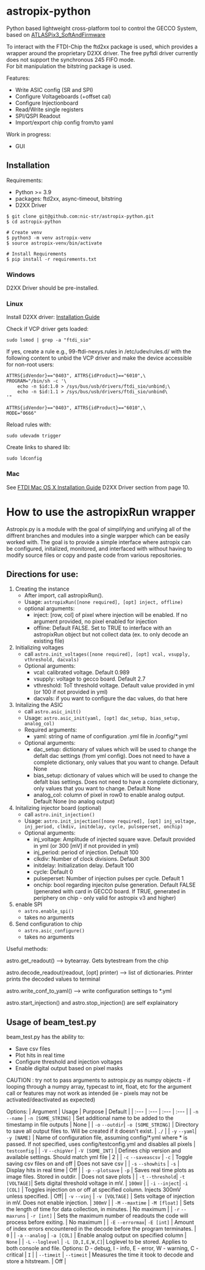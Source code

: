 # astropix-python

Python based lightweight cross-platform tool to control the GECCO System, based on [ATLASPix3_SoftAndFirmware](https://git.scc.kit.edu/jl1038/atlaspix3)

To interact with the FTDI-Chip the ftd2xx package is used, which provides a wrapper around the proprietary D2XX driver.
The free pyftdi driver currently does not support the synchronous 245 FIFO mode.  
For bit manipulation the bitstring package is used.

Features:
* Write ASIC config (SR and SPI)
* Configure Voltageboards (+offset cal)
* Configure Injectionboard
* Read/Write single registers
* SPI/QSPI Readout
* Import/export chip config from/to yaml

Work in progress:
* GUI

## Installation

Requirements:
* Python >= 3.9
* packages: ftd2xx, async-timeout, bitstring 
* D2XX Driver

```shell
$ git clone git@github.com:nic-str/astropix-python.git
$ cd astropix-python

# Create venv
$ python3 -m venv astropix-venv
$ source astropix-venv/bin/activate

# Install Requirements
$ pip install -r requirements.txt
```

### Windows

D2XX Driver should be pre-installed.

### Linux

Install D2XX driver: [Installation Guide](https://ftdichip.com/wp-content/uploads/2020/08/AN_220_FTDI_Drivers_Installation_Guide_for_Linux-1.pdf)

Check if VCP driver gets loaded:
    
    sudo lsmod | grep -a "ftdi_sio"

If yes, create a rule e.g., 99-ftdi-nexys.rules in /etc/udev/rules.d/ with the following content to unbid the VCP driver and make the device accessible for non-root users:

    ATTRS{idVendor}=="0403", ATTRS{idProduct}=="6010",\
    PROGRAM="/bin/sh -c '\
        echo -n $id:1.0 > /sys/bus/usb/drivers/ftdi_sio/unbind;\
        echo -n $id:1.1 > /sys/bus/usb/drivers/ftdi_sio/unbind\
    '"

    ATTRS{idVendor}=="0403", ATTRS{idProduct}=="6010",\
    MODE="0666"

Reload rules with:

    sudo udevadm trigger

Create links to shared lib:

    sudo ldconfig

### Mac
See [FTDI Mac OS X Installation Guide](https://www.ftdichip.com/Support/Documents/InstallGuides/Mac_OS_X_Installation_Guide.pdf) D2XX Driver section from page 10.

# How to use the astropixRun wrapper
Astropix.py is a module with the goal of simplifying and unifying all of the diffrent branches and modules into a single warpper which can be easily worked with. 
The goal is to provide a simple interface where astropix can be configured, initalized, monitored, and interfaced with without having to modify source files or copy and paste code from various repositories. 

## Directions for use:

1. Creating the instance
    - After import, call astropixRun().
    - Usage: `astropixRun([none required], [opt] inject, offline)`
    - optional arguments: 
        - inject: [row, col] of pixel where injection will be enabled. If no argument provided, no pixel enabled for injection
        - offline: Default FALSE. Set to TRUE to interface with an astropixRun object but not collect data (ex. to only decode an existing file)
2. Initializing voltages
    - call `astro.init_voltages([none required], [opt] vcal, vsupply, vthreshold, dacvals)`
    - Optional arguments:
        - vcal: calibrated voltage. Default 0.989
        - vsupply: voltage to gecco board. Default 2.7
        - vthreshold: ToT threshold voltage. Default value provided in yml (or 100 if not provided in yml)   
        - dacvals: if you want to configure the dac values, do that here
3. Initalizing the ASIC
    - call `astro.asic_init()`
    - Usage: `astro.asic_init(yaml, [opt] dac_setup, bias_setup, analog_col)`
    - Required arguments:
        - yaml: string of name of configuration .yml file in /config/*.yml
    - Optional arguments:
        - dac_setup: dictionary of values which will be used to change the defalt dac settings (from yml config). Does not need to have a complete dictionary, only values that you want to change. Default None
        - bias_setup: dictionary of values which will be used to change the defalt bias settings. Does not need to have a complete dictionary, only values that you want to change. Default None
        - analog_col: column of pixel in row0 to enable analog output. Default None (no analog output)
4. Initalizing injector board (optional)
    - call `astro.init_injection()`
    - Usage: `astro.init_injection([none required], [opt] inj_voltage, inj_period, clkdiv, initdelay, cycle, pulseperset, onchip)`
    - Optional arguments:
        - inj_voltage: Amplitude of injected square wave. Default provided in yml (or 300 [mV] if not provided in yml)
        - inj_period: period of injection. Default 100
        - clkdiv: Number of clock divisions. Default 300
        - initdelay: Initialization delay. Default 100
        - cycle: Default 0
        - pulseperset: Number of injection pulses per cycle. Default 1
        - onchip: bool regarding injeciton pulse generation. Default FALSE (generated with card in GECCO board. If TRUE, generated in periphery on chip - only valid for astropix v3 and higher) 
5. enable SPI
    - `astro.enable_spi()`
    - takes no arguments
6. Send configuration to chip
    - `astro.asic_configure()`
    - takes no arguments

Useful methods:

astro.get_readout() --> bytearray. Gets bytestream from the chip

astro.decode_readout(readout, [opt] printer) --> list of dictionaries. Printer prints the decoded values to terminal

astro.write_conf_to_yaml(<outputName>) --> write configuration settings to *.yml

astro.start_injection() and astro.stop_injection() are self explainatory

## Usage of beam_test.py

beam_test.py has the ability to:
- Save csv files
- Plot hits in real time
- Configure threshold and injection voltages 
- Enable digital output based on pixel masks 

CAUTION : try not to pass arguments to astropix.py as numpy objects - if looping through a numpy array, typecast to int, float, etc for the argument call or features may not work as intended (ie - pixels may not be activated/deactivated as expected)

Options:
| Argument | Usage | Purpose | Default |
| :--- | :--- | :---  | :--- |
| `-n` `--name` | `-n [SOME_STRING]` | Set additional name to be added to the timestamp in file outputs | None |
| `-o` `--outdir`| `-o [SOME_STRING]` | Directory to save all output files to. Will be created if it doesn't exist. | `./` |
| `-y` `--yaml`| `-y [NAME]` | Name of configuration file, assuming config/*.yml where * is passed. If not specified, uses config/testconfig.yml and disables all pixels | `testconfig` |
| `-V` `--chipVer` | `-V [SOME_INT]` | Defines chip version and available settings. Should match yml file | 2 |
| `-c` `--saveascsv` | `-c`         | Toggle saving csv files on and off | Does not save csv |
| `-s` `--showhits` | `-s`          | Display hits in real time | Off |
| `-p` `--plotsave` | `-p`          | Saves real time plots as image files. Stored in outdir. | Does not save plots |
| `-t` `--threshold`| `-t [VOLTAGE]`| Sets digital threshold voltage in mV. | `100mV` |
| `-i` `--inject`| `-i [COL]`       | Toggles injection on or off at specified column. Injects 300mV unless specified. | Off|
| `-v` `--vinj` | `-v [VOLTAGE]`    | Sets voltage of injection in mV. Does not enable injection. | `300mV` |
| `-M` `--maxtime` | `-M [float]`     | Sets the length of time for data collection, in minutes. | No maximum |
| `-r` `--maxruns` | `-r [int]`     | Sets the maximum number of readouts the code will process before exiting. | No maximum |
| `-E` `--errormax`| `-E [int]`     | Amount of index errors encountered in the decode before the program terminates. | `0` |
| `-a` `--analog` | `-a [COL]`      | Enable analog output on specified column | `None` |
| `-L` `--loglevel` | `-L [D,I,E,W,C]`| Loglevel to be stored. Applies to both console and file. Options: D - debug, I - info, E - error, W - warning, C - critical | `I` |
| `--timeit` | `--timeit`           | Measures the time it took to decode and store a hitstream. | Off |


